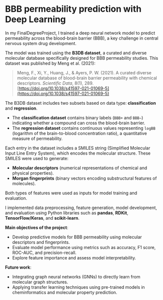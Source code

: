 # BBB permeability prediction with Deep Learning

In my FinalDegreeProject, I trained a deep neural network model to predict permeability across the blood-brain barrier (BBB), a key challenge in central nervous system drug development.

The model was trained using the **B3DB dataset**, a curated and diverse molecular database specifically designed for BBB permeability studies. This dataset was published by Meng et al. (2021):

> Meng, F., Xi, Y., Huang, J., & Ayers, P. W. (2021). A curated diverse molecular database of blood-brain barrier permeability with chemical descriptors. *Scientific Data*, 8(1), 289.  
> [https://doi.org/10.1038/s41597-021-01069-5](https://doi.org/10.1038/s41597-021-01069-5)

The B3DB dataset includes two subsets based on data type: **classification** and **regression**.  
- The **classification dataset** contains binary labels (`BBB+` and `BBB−`) indicating whether a compound can cross the blood-brain barrier.  
- The **regression dataset** contains continuous values representing `logBB` (logarithm of the brain-to-blood concentration ratio), a quantitative measure of permeability.

Each entry in the dataset includes a SMILES string (Simplified Molecular Input Line Entry System), which encodes the molecular structure. These SMILES were used to generate:
- **Molecular descriptors** (numerical representations of chemical and physical properties).
- **Morgan fingerprints** (binary vectors encoding substructural features of molecules).

Both types of features were used as inputs for model training and evaluation.

I implemented data preprocessing, feature generation, model development, and evaluation using Python libraries such as **pandas**, **RDKit**, **TensorFlow/Keras**, and **scikit-learn**.

**Main objectives of the project**:
- Develop predictive models for BBB permeability using molecular descriptors and fingerprints.
- Evaluate model performance using metrics such as accuracy, F1 score, ROC-AUC, and precision-recall.
- Explore feature importance and assess model interpretability.

**Future work**:
- Integrating graph neural networks (GNNs) to directly learn from molecular graph structures.
- Applying transfer learning techniques using pre-trained models in cheminformatics and molecular property prediction.
